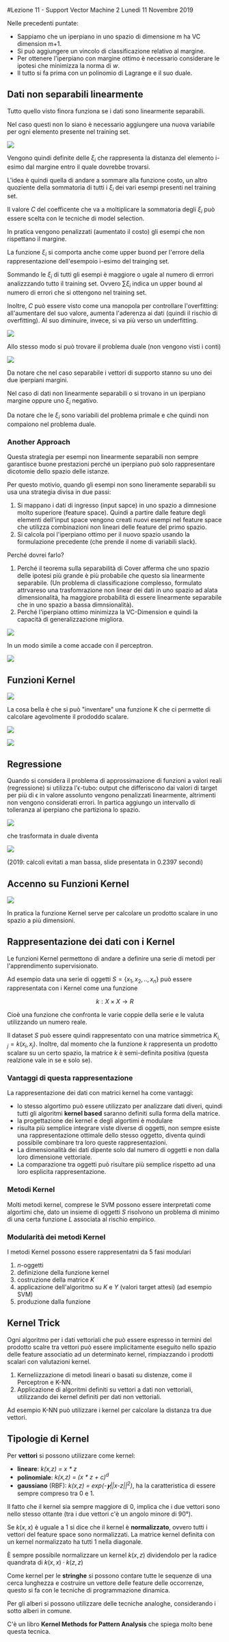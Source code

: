 #Lezione 11 - Support Vector Machine 2
Lunedì 11 Novembre 2019


Nelle precedenti puntate:

- Sappiamo che un iperpiano in uno spazio di dimensione m ha VC dimension m+1.
- Si può aggiungere un vincolo di classificazione relativo al margine.
- Per ottenere l'iperpiano con margine ottimo è necessario considerare le ipotesi che minimizza la norma di *w*.
- Il tutto si fa prima con un polinomio di Lagrange e il suo duale.

## Dati non separabili linearmente

Tutto quello visto finora funziona se i dati sono linearmente separabili.

Nel caso questi non lo siano è necessario aggiungere una nuova variabile per ogni elemento presente nel training set.

![](./immagini/l13-non-linear.png)

Vengono quindi definite delle $\xi_i$ che rappresenta la distanza del elemento i-esimo dal margine entro il quale dovrebbe trovarsi.

L'idea è quindi quella di andare a sommare alla funzione costo, un altro quoziente della sommatoria di tutti i $\xi_i$ dei vari esempi presenti nel training set.

Il valore *C* del coefficente che va a moltiplicare la sommatoria degli $\xi_i$ può essere scelta con le tecniche di model selection.

In pratica vengono penalizzati (aumentato il costo) gli esempi che non rispettano il margine.

La funzione $\xi_i$ si comporta anche come upper buond per l'errore della rappresentazione dell'esempoio i-esimo del trainging set.

Sommando le $\xi_i$ di tutti gli esempi è maggiore o ugale al numero di errrori analizzzando tutto il training set. Ovvero $\sum \xi_i$ indica un upper bound al numero di errori che si ottengono nel training set.

Inoltre, *C* può essere visto come una manopola per controllare l'overfitting: all'aumentare del suo valore, aumenta l'aderenza ai dati (quindi il rischio di overfitting). Al suo diminuire, invece, si va più verso un underfitting.

![](./immagini/l13-slack.png)

Allo stesso modo si può trovare il problema duale (non vengono visti i conti)

![](./immagini/l13-cost.png)

Da notare che nel caso separabile i vettori di supporto stanno su uno dei due iperpiani margini.

Nel caso di dati non linearmente separabili o si trovano in un iperpiano margine oppure uno $\xi_i$ negativo.

Da notare che le $\xi_i$ sono variabili del problema primale e che quindi non compaiono nel problema duale.

### Another Approach
Questa strategia per esempi non linearmente separabili non sempre garantisce buone prestazioni perché un iperpiano può solo rappresentare dicotomie dello spazio delle istanze.

Per questo motivio, quando gli esempi non sono lineramente separabili su usa una strategia divisa in due passi:

1. Si mappano i dati di ingresso (input sapce) in uno spazio a dimnesione molto superiore (feature space). Quindi a partire dalle feature degli elementi dell'input space vengono creati nuovi esempi nel feature space che utilizza combinazioni non lineari delle feature del primo spazio.
2. Si calcola poi l'iperpiano ottimo per il nuovo spazio usando la formulazione precedente (che prende il nome di variabili slack).

Perché dovrei farlo?

1. Perché il teorema sulla separabilità di Cover afferma che uno spazio delle ipotesi più grande è più probabile che questo sia linearmente separabile. (Un problema di classificazione complesso, formulato attrvareso una trasfomrazione non linear dei dati in uno spazio ad alata dimensionalità, ha maggiore probabilità di essere linearmente separabile che in uno spazio a bassa dimnsionalità).
2. Perché l'iperpiano ottimo minimizza la VC-Dimension e quindi la capacità di generalizzazione migliora.

![](./immagini/l13-alt.png)

In un modo simile a come accade con il perceptron.

![](./immagini/l13-train.png)

## Funzioni Kernel

![](./immagini/l13-kernel.png)

La cosa bella è che si può "inventare" una funzione K che ci permette di calcolare agevolmente il prododdo scalare.

![](./immagini/l13-kernel-2.png)

![](./immagini/l13-comparsion.png)

## Regressione

Quando si considera il problema di approssimazione di funzioni a valori reali (regressione) si utilizza l'ϵ-tubo: output che differiscono dai valori di target per più di ϵ in valore assolunto vengono penalizzati linearmente, altrimenti non vengono considerati errori.
In partica aggiungo un intervallo di tolleranza al iperpiano che partiziona lo spazio.

![](./immagini/l13-min-primale.png)

che trasformata in duale diventa

![](./immagini/l13-duale.png)

(2019: calcoli evitati a man bassa, slide presentata in 0.2397 secondi)

## Accenno su Funzioni Kernel

![](./immagini/l14-kernel.png)

In pratica la funzione Kernel serve per calcolare un prodotto scalare in uno spazio a più dimensioni.

## Rappresentazione dei dati con i Kernel

Le funzioni Kernel permettono di andare a definire una serie di metodi per l'apprendimento supervisionato.

Ad esempio data una serie di oggetti $S = \{x_1,x_2,.., x_n\}$ può essere rappresentata con i Kernel come una funzione

$$k: X \times X \to R$$

Cioè una funzione che confronta le varie coppie della serie e le valuta utilizzando un numero reale.

Il dataset *S* può essere quindi rappresentato con una matrice simmetrica $K_{i,j} = k(x_i,x_j)$. Inoltre, dal momento che la funzione *k* rappresenta un prodotto scalare su un certo spazio, la matrice *k* è semi-definita positiva (questa realzione vale in se e solo se).


### Vantaggi di questa rappresentazione

La rappresentazione dei dati con matrici kernel ha come vantaggi:

- lo stesso algortimo può essere utilizzato per analizzare dati diveri, quindi tutti gli algoritmi **kernel based** saranno definiti sulla forma della matrice.
- la progettazione dei kernel e degli algortimi è modulare
- risulta più semplice integrare viste diverse di oggetti, non sempre esiste una rappresentazione ottimale dello stesso oggetto, diventa quindi possibile combinare tra loro queste rappresentazioni.
- La dimensionalità dei dati dipente solo dal numero di oggetti e non dalla loro dimensione vettoriale.
- La comparazione tra oggetti può risultare più semplice rispetto ad una loro esplicita rappresentazione.

### Metodi Kernel

Molti metodi kernel, comprese le SVM possono essere interpretati come algortimi che, dato un insieme di oggetti *S* risolvono un problema di minimo di una certa funzione *L* associata al rischio empirico.

### Modularità dei metodi Kernel

I metodi Kernel possono essere rappresentatni da 5 fasi modulari

1. *n*-oggetti
2. definizione della funzione kernel
3. costruzione della matrice *K*
4. applicazione dell'algoritmo su *K* e *Y* (valori target attesi) (ad esempio SVM)
5. produzione dalla funzione

## Kernel Trick

Ogni algoritmo per i dati vettoriali che può essere espresso in termini del prodotto scalre tra vettori può essere implicitamente eseguito nello spazio delle feature associatio ad un determinato kernel, rimpiazzando i prodotti scalari con valutazioni kernel.

1. Kerneliizzazione di metodi lineari o basati su distenze, come il Perceptron e K-NN.
2. Applicazione di algoritmi definiti su vettori a dati non vettoriali, utilizzando dei kernel definiti per dati non vettoriali.

Ad esempio K-NN può utilizzare i kernel per calcolare la distanza tra due vettori.

## Tipologie di Kernel

Per **vettori** si possono utilizzare come kernel:

- **lineare**: *k(x,z) = x \* z*
- **polinomiale**: _k(x,z) = (x * z + c)<sup>d</sup>_
- **gaussiano** (RBF): _k(x,z) = exp(-𝜸||x-z||<sup>2</sup>)_, ha la caratteristica di essere sempre compreso tra 0 e 1.

Il fatto che il kernel sia sempre maggiore di 0, implica che i due vettori sono nello stesso ottante (tra i due vettori c'è un angolo minore di 90°).

Se $k(x,x)$ è uguale a 1 si dice che il kernel è **normalizzato**, ovvero tutti i vettori del feature space sono normalizzati. La matrice kernel definita con un kernel normalizzato ha tutti 1 nella diagonale.

È sempre possibile normalizzare un kernel $k(x,z)$ dividendolo per la radice quandrata di $k(x,x) \cdot k(z,z)$

Come kernel per le **stringhe** si possono contare tutte le sequenze di una cerca lunghezza e costruire un vettore delle feature delle occorrenze, questo si fa con le tecniche di programmazione dinamica.

Per gli alberi si possono utilizzare delle tecniche analoghe, considerando i sotto alberi in comune.

C'è un libro **Kernel Methods for Pattern Analysis** che spiega molto bene questa tecnica.